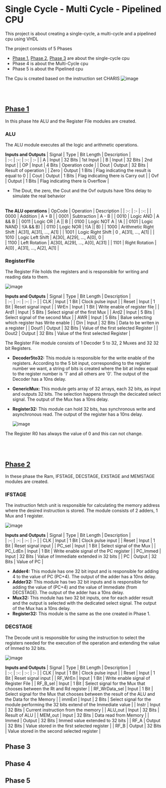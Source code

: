 # Single Cycle - Multi Cycle - Pipelined CPU

This project is about creating a single-cycle, a multi-cycle and a pipelined cpu using VHDL

The project consists of 5 Phases 
  - <a href="https://github.com/AlexanderStavrop/Single-and-Multi-Cycle-CPU/blob/master/README.md#phase-1">Phase 1</a>,
    <a href="https://github.com/AlexanderStavrop/Single-and-Multi-Cycle-CPU/blob/master/README.md#phase-2">Phase 2</a>,
    <a href="https://github.com/AlexanderStavrop/Single-and-Multi-Cycle-CPU/blob/master/README.md#phase-3">Phase 3</a> are about the single-cycle cpu
  - Phase 4 is about the Multi-Cycle cpu
  - Phase 5 is about the Pipelined cpu

The Cpu is created based on the instruction set CHARIS
![image](https://user-images.githubusercontent.com/56675566/167747415-19aa0df1-ead7-447a-8ff4-63270c4d6872.png)

<br></br>
## <a href="https://github.com/AlexanderStavrop/Single-and-Multi-Cycle-CPU/tree/master/Phase_1">Phase 1</a>

In this phase hte ALU and the Register File modules are created.

### ALU
The ALU module executes all the logic and arithmetic operations. 

**Inputs and Outputs**
| Signal |  Type  | Bit Length |  Description                             |   
| :-:    |  :-:   |     :-:  	 |        :-  	                            |
|  A     | Input  |   32 Bits  | 1st Input                                |
|  B     | Input  |   32 Bits  | 2nd Input                                |
|  OP    | Input  |    4 Bits  | Operation code                           |
|  Dout  | Output |   32 Bits  | Result of operation                      |
|  Zero  | Output |    1 Bits  | Flag indicating the result is equal to 0 |
|  Cout  | Output |    1 Bits  | Flag indicating there is Carry out       |
|  Ovf   | Output |    1 Bits  | Flag indicating there is Overflow        |
- The Dout, the zero, the Cout and the Ovf outputs have 10ns delay to simulate the real behavior
 <br></br>

**The ALU operations**
| OpCode | Operation              | Description                    |
|  :-:   |    :-                  |     :-:  	                     | 
|  0000  | Addition               | A + B                          | 
|  0001  | Subtraction            | A - B                          |
|  0010  | Logic AND              | A && B                         |
|  0011  | Logic OR               | A \|\| B                       |
|  0100  | Logic NOT A            | !A                             | 
|  0101  | Logic NAND             | !(A && B)                      |
|  0110  | Logic NOR              | !(A \|\| B)                    |
|  1000  | Arithmetic Right Shift | A[31], A[31], ..., A[1]        |
|  1001  | Logic Right Shift      |   0  , A[31], ..., A[1]        |
|  1010  | Logic Left Shift       | A[30], A[29], ..., A[0],   0   |         
|  1100  | Left Rotation          | A[30], A[29], ..., A[0], A[31] |
|  1101  | Right Rotation         | A[0] , A[31], ..., A[2], A[1]  |

### RegisterFile
The Register File holds the registers and is responsible for writing and reading data to them. 

![image](https://user-images.githubusercontent.com/56675566/168846080-8f96f9a7-fd41-4e8f-b3f1-ba0086834559.png)

**Inputs and Outputs**
| Signal |  Type  | Bit Length |  Description                                     |   
|  :-:   |  :-:   |     :-:  	 |        :-  	                                    |
|  CLK   | Input  |    1 Bit   | Clock pulse input                                |
|  Reset | Input  |    1 Bit   | Reset signal input                               |
|  WrEn  | Input  |    1 Bit   | Write enable of register file                    |
|  Ard1  | Input  |    5 Bits  | Select signal of the first Mux                   |
|  Ard2  | Input  |    5 Bits  | Select signal of the second Mux                  |
|  AWR   | Input  |    5 Bits  | Balue selecting which register has Write enable  |
|  Din   | Input  |   32 Bits  | Data to be writen in a register                  |
|  Dout1 | Output |   32 Bits  | Value of the first selected Register             |
|  Dout2 | Output |   32 Bits  | Value of the first selected Register             |


The Register File module consists of 1 Decoder 5 to 32, 2 Muxes and 32 32 bit Registers.
- **Decoder5to32:** This module is responsible for the write enable of the registers. According to the 5 bit input, corresponding to the register number we want, a string of bits is created where the bit at index equal to the register number is '1' and all others are '0'. The output of the Decoder has a 10ns delay.
- **GenericMux:** This module gets array of 32 arrays, each 32 bits, as input and outputs 32 bits. The selection happens through the decicated select signal. The output of the Mux has a 10ns delay.
- **Register32:** This module can hold 32 bits, has synchronous write and asynchronous read. The output of the register has a 10ns delay. 
  
  ![image](https://user-images.githubusercontent.com/56675566/168843307-f261eaea-8f6c-491a-8385-3d398f5aadd9.png)

The Register R0 has always the value of 0 and this can not change.

<br></br>
## <a href="https://github.com/AlexanderStavrop/Single-and-Multi-Cycle-CPU/tree/master/Phase_2">Phase 2</a>

In these phase the Ram, IFSTAGE, DECSTAGE, EXSTAGE and MEMSTAGE modules are created.

### IFSTAGE 
The instruction fetch unit is responsible for calculating the memory address where the desired instruction is stored. The module consists of 2 adders, 1 Mux and 1 register.

![image](https://user-images.githubusercontent.com/56675566/168852709-897d5557-9144-400f-a023-e5dc68ab4610.png)

**Inputs and Outputs**
| Signal    |  Type  | Bit Length |  Description                                     |   
|  :-:      |  :-:   |     :-:  	|        :-  	                                     | 
|  CLK      | Input  |    1 Bit   | Clock pulse input                                |
|  Reset    | Input  |    1 Bit   | Reset signal input                               |
|  PC_sel   | Input  |    1 Bit   | Select signal of the Mux                         |
|  PC_LdEn  | Input  |    1 Bit   | Write enable signal of the PC register           |
|  PC_Immed | Input  |   32 Bits  | Value of Immediate extended in 32 bits           |
|  PC 	    | Output |   32 Bits  | Value of PC                                      |

- **Adder4:** This module has one 32 bit input and is responsible for adding 4 to the value of PC (PC+4). The output of the adder has a 10ns delay.
- **Adder32:** This module has two 32 bit inputs and is responsible for adding the value of (PC+4) and the value of Immediate (from DECSTAGE). The output of the adder has a 10ns delay.
- **Mux32:** This module has two 32 bit inputs, one for each adder result and the output is selected with the dedicated select signal. The output of the Mux has a 10ns delay.
- **Register32:** This module is the same as the one created in Phase 1.

### DECSTAGE 
The Decode unit is responsible for using the instruction to select the registers needed for the execution of the operation and extending the value of Immed to 32 bits. 

![image](https://user-images.githubusercontent.com/56675566/168861593-ae8c244b-a304-40b4-8ac2-b1f9c66b7e10.png)

**Inputs and Outputs**
| Signal         |  Type  | Bit Length |  Description                                                                                     |   
|  :-:           |  :-:   |     :-:  	|        :-  	                                                                                      | 
|  CLK           | Input  |    1 Bit   | Clock pulse input                                                                                |
|  Reset         | Input  |    1 Bit   | Reset signal input                                                                               |
|  RF_WrEn       | Input  |    1 Bit   | Write enable signal of Register File                                                             |
|  RF_B_sel      | Input  |    1 Bit   | Select signal for the Mux that chooses between the Rt and Rd register                            |
|  RF_WrData_sel | Input  |    1 Bit   | Select signal for the Mux that chooses between the result of the ALU and the Data for the Memory |
|  immExt        | Input  |    2 Bits  | Select signal for the module performing the 32 bits extend of the Immediate value                |
|  Instr         | Input  |   32 Bits  | Current instruction from the memory                                                              |
|  ALU_out       | Input  |   32 Bits  | Result of ALU                                                                                    |
|  MEM_out 			 | Input  |   32 Bits  | Data read from Memory                                                                            |
|  Immed 	       | Output |   32 Bits  | Immed value extended to 32 bits                                                                  |
|  RF_A 	       | Output |   32 Bits  | Value stored in the first selected register                                                      |
|  RF_B	         | Output |   32 Bits  | Value stored in the second selected register                                                     |

## Phase 3
## Phase 4
## Phase 5
